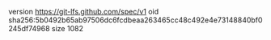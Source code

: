 version https://git-lfs.github.com/spec/v1
oid sha256:5b0492b65ab97506dc6fcdbeaa263465cc48c492e4e73148840bf0245df74968
size 1082
